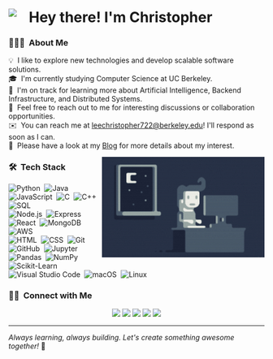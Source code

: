 # Hey there! I'm Christopher <img src="https://raw.githubusercontent.com/iampavangandhi/iampavangandhi/master/gifs/Hi.gif" width="40" align="left"/> 

### 👨🏻‍💻 &nbsp;About Me

💡 &nbsp;I like to explore new technologies and develop scalable software solutions.\
🎓 &nbsp;I'm currently studying Computer Science at UC Berkeley.\
🌱 &nbsp;I'm on track for learning more about Artificial Intelligence, Backend Infrastructure, and Distributed Systems.\
💬 &nbsp;Feel free to reach out to me for interesting discussions or collaboration opportunities.\
✉️ &nbsp;You can reach me at leechristopher722@berkeley.edu! I'll respond as soon as I can.\
📄 &nbsp;Please have a look at my [Blog](https://leechristopher722.github.io) for more details about my interest.

<img alt="Coding" src="https://raw.githubusercontent.com/AVS1508/AVS1508/master/assets/Night-Coding.gif" align="right" width="320"/>

### 🛠 &nbsp;Tech Stack

![Python](https://img.shields.io/badge/-Python-05122A?style=flat&logo=python)&nbsp;
![Java](https://img.shields.io/badge/-Java-05122A?style=flat&logo=Java&logoColor=FFA518)&nbsp;
![JavaScript](https://img.shields.io/badge/-JavaScript-05122A?style=flat&logo=javascript)&nbsp;
![C](https://img.shields.io/badge/-C-05122A?style=flat&logo=C&logoColor=A8B9CC)&nbsp;
![C++](https://img.shields.io/badge/-C++-05122A?style=flat&logo=C%2B%2B&logoColor=00599C)&nbsp;
![SQL](https://img.shields.io/badge/-SQL-05122A?style=flat&logo=amazon-dynamodb&logoColor=527FFF)\
![Node.js](https://img.shields.io/badge/-Node.js-05122A?style=flat&logo=node.js)&nbsp;
![Express](https://img.shields.io/badge/-Express-05122A?style=flat&logo=express)&nbsp;
![React](https://img.shields.io/badge/-React-05122A?style=flat&logo=react)&nbsp;
![MongoDB](https://img.shields.io/badge/-MongoDB-05122A?style=flat&logo=mongodb)&nbsp;
![AWS](https://img.shields.io/badge/-AWS-05122A?style=flat&logo=amazon-aws&logoColor=FF9900)\
![HTML](https://img.shields.io/badge/-HTML-05122A?style=flat&logo=HTML5)&nbsp;
![CSS](https://img.shields.io/badge/-CSS-05122A?style=flat&logo=CSS3&logoColor=1572B6)&nbsp;
![Git](https://img.shields.io/badge/-Git-05122A?style=flat&logo=git)&nbsp;
![GitHub](https://img.shields.io/badge/-GitHub-05122A?style=flat&logo=github)&nbsp;
![Jupyter](https://img.shields.io/badge/-Jupyter-05122A?style=flat&logo=jupyter)\
![Pandas](https://img.shields.io/badge/-Pandas-05122A?style=flat&logo=pandas)&nbsp;
![NumPy](https://img.shields.io/badge/-NumPy-05122A?style=flat&logo=numpy&logoColor=013243)&nbsp;
![Scikit-Learn](https://img.shields.io/badge/-Scikit%20Learn-05122A?style=flat&logo=scikit-learn)\
![Visual Studio Code](https://img.shields.io/badge/-Visual%20Studio%20Code-05122A?style=flat&logo=visual-studio-code&logoColor=007ACC)&nbsp;
![macOS](https://img.shields.io/badge/-macOS-05122A?style=flat&logo=apple&logoColor=999999)&nbsp;
![Linux](https://img.shields.io/badge/-Linux-05122A?style=flat&logo=linux&logoColor=FCC624)

### 🤝🏻 &nbsp;Connect with Me

<p align="center">
<a href="https://leechristopher722.github.io/Christopher_Lee_Resume.pdf"><img src="https://img.shields.io/badge/-Resume-FF5722?style=flat&logo=Google-Drive&logoColor=white"/></a>
<a href="https://linkedin.com/in/christopher-lee-0722"><img src="https://img.shields.io/badge/LinkedIn-0077B5?style=flat&logo=Linkedin&logoColor=white"/></a>
<a href="https://leechristopher722.github.io"><img src="https://img.shields.io/badge/-Portfolio-0077B5?style=flat&logo=Google-Chrome&logoColor=white"/></a>
<a href="mailto:leechristopher722@berkeley.edu"><img src="https://img.shields.io/badge/-leechristopher722@berkeley.edu-D14836?style=flat&logo=Gmail&logoColor=white"/></a>
<a href="https://github.com/leechristopher722"><img src="https://img.shields.io/badge/-@leechristopher722-05122A?style=flat&logo=Github&logoColor=white"/></a>
</p>

---

*Always learning, always building. Let's create something awesome together!* 🚀
